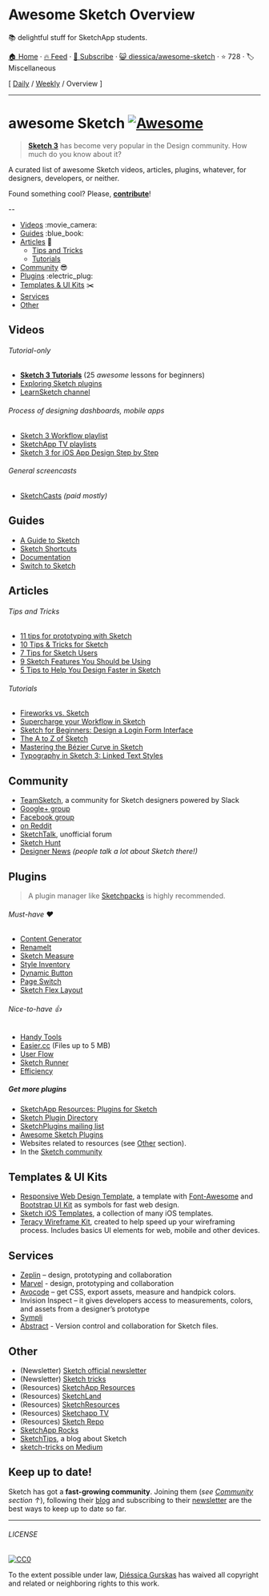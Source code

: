 # Awesome Sketch Overview

:books: delightful stuff for SketchApp students.

[🏠 Home](/README.md) · [🔥 Feed](https://www.trackawesomelist.com/diessica/awesome-sketch/rss.xml) · [📮 Subscribe](https://trackawesomelist.us17.list-manage.com/subscribe?u=d2f0117aa829c83a63ec63c2f&id=36a103854c) · [😺 diessica/awesome-sketch](https://github.com/diessica/awesome-sketch) · ⭐ 728 · 🏷️ Miscellaneous

[ [Daily](/content/diessica/awesome-sketch/README.md) / [Weekly](/content/diessica/awesome-sketch/week/README.md) / Overview ]

---

# awesome Sketch [![Awesome](https://cdn.rawgit.com/sindresorhus/awesome/d7305f38d29fed78fa85652e3a63e154dd8e8829/media/badge.svg)](https://github.com/sindresorhus/awesome)

> [**Sketch 3**](http://bohemiancoding.com/sketch/) has become very popular in the Design community. How much do you know about it?

A curated list of awesome Sketch videos, articles, plugins, whatever, for designers, developers, or neither.

Found something cool? Please, **[contribute](https://github.com/diessica/awesome-sketch/blob/master/README.md/contributing.md)**!

\--

*   [Videos](#videos) :movie\_camera:
*   [Guides](#guides) :blue\_book:
*   [Articles](#articles) :newspaper:
    *   [Tips and Tricks](#tips-and-tricks)
    *   [Tutorials](#tutorials)
*   [Community](#community) :sunglasses:
*   [Plugins](#plugins) :electric\_plug:
*   [Templates & UI Kits](#templates--ui-kits) :scissors:
*   [Services](#services)
*   [Other](#other)

## Videos

###### Tutorial-only

*   **[Sketch 3 Tutorials](https://www.youtube.com/playlist?list=PLLnpHn493BHE6UIsdKYlS5zu-ZYvx22CS)** (25 *awesome* lessons for beginners)
*   [Exploring Sketch plugins](https://www.youtube.com/playlist?list=PLLnpHn493BHHUZe9bihv37Z6CyXBTyb-9)
*   [LearnSketch channel](https://www.youtube.com/user/learnsketch/videos)

###### Process of designing dashboards, mobile apps

*   [Sketch 3 Workflow playlist](https://www.youtube.com/playlist?list=PLdOb4Jg-Lxg-g4NyfQZkgkfwXJpMFwo5E)
*   [SketchApp TV playlists](https://www.youtube.com/channel/UCSdp5logiFTM3SyLJrHabOQ/playlists)
*   [Sketch 3 for iOS App Design Step by Step](https://www.youtube.com/watch?v=6SyFaRNVuUA)

###### General screencasts

*   [SketchCasts](http://www.sketchcasts.net/) *(paid mostly)*

## Guides

*   [A Guide to Sketch](https://readymag.com/u91593485/guidetosketch/)
*   [Sketch Shortcuts](http://sketchshortcuts.com/)
*   [Documentation](http://www.bohemiancoding.com/sketch/support/documentation/)
*   [Switch to Sketch](https://www.switchtosketchapp.com/)

## Articles

###### Tips and Tricks

*   [11 tips for prototyping with Sketch](http://blog.invisionapp.com/11-tips-for-prototyping-with-sketch/)
*   [10 Tips & Tricks for Sketch](http://saloon.io/10-tips-tricks-for-sketch/)
*   [7 Tips for Sketch Users](https://medium.com/design-idea/7-tips-for-sketch-users-e09c27c7ce08)
*   [9 Sketch Features You Should be Using](http://webdesign.tutsplus.com/tutorials/9-sketch-features-you-should-be-using--webdesign-18016)
*   [5 Tips to Help You Design Faster in Sketch](https://medium.com/product-labs/5-tips-to-help-you-design-faster-in-sketch-a9db54d10a72)

###### Tutorials

*   [Fireworks vs. Sketch](http://unitid.nl/english/spot-the-difference-fireworks-and-sketch-3)
*   [Supercharge your Workflow in Sketch](https://medium.com/@bazdeas/supercharge-your-workflow-in-sketch-ebc9e5274845)
*   [Sketch for Beginners: Design a Login Form Interface](http://webdesign.tutsplus.com/tutorials/sketch-for-beginners-design-a-login-form-interface--cms-21534)
*   [The A to Z of Sketch](http://webdesign.tutsplus.com/articles/the-a-to-z-of-sketch--cms-22030)
*   [Mastering the Bézier Curve in Sketch](https://medium.com/sketch-app/mastering-the-bezier-curve-in-sketch-4da8fdf0dbbb)
*   [Typography in Sketch 3: Linked Text Styles](https://medium.com/@ericajaclyn/typography-in-sketch-3-linked-text-styles-9946a32af688)

## Community

*   [TeamSketch](http://teamsketch.io/), a community for Sketch designers powered by Slack
*   [Google+ group](https://plus.google.com/communities/105292892811319179094)
*   [Facebook group](https://www.facebook.com/groups/sketchformac/)
*   [on Reddit](http://www.reddit.com/r/sketchapp)
*   [SketchTalk](http://sketchtalk.io/), unofficial forum
*   [Sketch Hunt](http://sketchhunt.com/)
*   [Designer News](https://www.designernews.co/) *(people talk a lot about Sketch there!)*

## Plugins

> A plugin manager like [Sketchpacks](https://sketchpacks.com) is highly recommended.

###### Must-have :heart:

*   [Content Generator](https://github.com/timuric/Content-generator-sketch-plugin)
*   [RenameIt](https://github.com/rodi01/RenameIt)
*   [Sketch Measure](https://github.com/utom/sketch-measure)
*   [Style Inventory](https://github.com/getflourish/Sketch-Style-Inventory/)
*   [Dynamic Button](https://github.com/ddwht/sketch-dynamic-button)
*   [Page Switch](https://github.com/mauehara/sketch-page-switch)
*   [Sketch Flex Layout](https://github.com/hrescak/Sketch-Flex-Layout)

###### Nice-to-have :thumbsup:

*   [Handy Tools](https://github.com/webpatch/Handy-Tools/)
*   [Easier.cc](http://easier.cc/) (Files up to 5 MB)
*   [User Flow](https://github.com/abynim/UserFlows)
*   [Sketch Runner](http://sketchrunner.com)
*   [Efficiency](https://github.com/x-raizor/Efficiency)

##### Get more plugins

*   [SketchApp Resources: Plugins for Sketch](http://www.sketchappsources.com/plugins.html)
*   [Sketch Plugin Directory](https://github.com/sketchplugins/plugin-directory)
*   [SketchPlugins mailing list](http://sketchplugins.com/)
*   [Awesome Sketch Plugins](http://awesome-sket.ch/)
*   Websites related to resources (see [Other](#other) section).
*   In the [Sketch community](#community)

## Templates & UI Kits

*   [Responsive Web Design Template](https://github.com/luandro/sketch-responsive-design-template), a template with [Font-Awesome](https://fortawesome.github.io/Font-Awesome/) and [Bootstrap UI Kit](http://bootstrapuikit.com/) as symbols for fast web design.
*   [Sketch iOS Templates](https://github.com/nvk/sketch-ios), a collection of many iOS templates.
*   [Teracy Wireframe Kit](https://github.com/teracyhq/wireframe), created to help speed up your wireframing process. Includes basics UI elements for web, mobile and other devices.

## Services

*   [Zeplin](https://zeplin.io) – design, prototyping and collaboration
*   [Marvel](https://marvelapp.com) - design, prototyping and collaboration
*   [Avocode](https://avocode.com) – get CSS, export assets, measure and handpick colors.
*   Invision Inspect – it gives developers access to measurements, colors, and assets from a designer’s prototype
*   [Sympli](https://sympli.io)
*   [Abstract](https://www.goabstract.com/) - Version control and collaboration for Sketch files.

## Other

*   (Newsletter) [Sketch official newsletter](https://bohemian.curated.co/)
*   (Newsletter) [Sketch tricks](http://sketchtricks.com/)
*   (Resources) [SketchApp Resources](http://www.sketchappsources.com/)
*   (Resources) [SketchLand](http://sketch.land)
*   (Resources) [SketchResources](http://sketchresources.com/)
*   (Resources) [Sketchapp TV](http://sketchapp.tv/)
*   (Resources) [Sketch Repo](http://sketchrepo.com/)
*   [SketchApp Rocks](http://sketchapp.rocks/)
*   [SketchTips](http://www.sketchtips.info/), a blog about Sketch
*   [sketch-tricks on Medium](https://medium.com/sketch-tricks)

## Keep up to date!

Sketch has got a **fast-growing community**. Joining them (*see [Community](#community) section ↑*), following their [blog](http://bohemiancoding.tumblr.com/) and subscribing to their [newsletter](https://bohemian.curated.co/) are the best ways to keep up to date so far.

***

###### LICENSE

[![CC0](http://mirrors.creativecommons.org/presskit/buttons/88x31/svg/cc-zero.svg)](http://creativecommons.org/publicdomain/zero/1.0/)

To the extent possible under law, [Diéssica Gurskas](http://diessi.ca) has waived all copyright and related or neighboring rights to this work.

